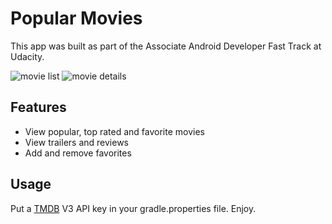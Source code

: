 # Popular Movies
This app was built as part of the Associate Android Developer Fast Track at Udacity.

![movie list](https://i.imgur.com/KfepQs1.png)
![movie details](https://i.imgur.com/eQRMQXS.png)

## Features

* View popular, top rated and favorite movies
* View trailers and reviews
* Add and remove favorites

## Usage
Put a [TMDB](https://www.themoviedb.org/) V3 API key in your gradle.properties file. Enjoy.
